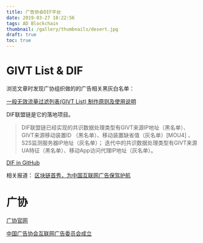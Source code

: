 ```yaml
---
title: 广告协会DIF平台
date: 2019-03-27 18:22:56
tags: AD Blockchain  
thumbnail: /gallery/thumbnails/desert.jpg
draft: true
toc: true
---
```



# GIVT List & DIF

浏览文章时发现广协组织做的的广告相关黑灰白名单：

[一般无效流量过滤列表(GIVT List) 制作原则及使用说明](https://mp.weixin.qq.com/s/0YosYLMbjHCz9WRlsJ91Yg)

DIF联盟链是它的落地项目。

>DIF联盟链已经实现的共识数据处理类型有GIVT来源IP地址（黑名单）、GIVT来源移动装置ID （黑名单）、移动装置缺省值（灰名单）[MOU4] 、S2S监测服务器IP地址（灰名单）；
迭代中的共识数据处理类型有GIVT来源UA特征（黑名单）、移动App访问代理IP地址（灰名单）。

[DIF in GitHub](https://github.com/tagphi/dif-client/)

相关报道：
[区块链首秀，为中国互联网广告保驾护航](https://mp.weixin.qq.com/s/8QhEX0C9T0rtKevynqCQGw)

# 广协

[广协官网](https://www.china-caa.org/)

[中国广告协会互联网广告委员会成立](http://www.xinhuanet.com/fortune/2017-11/28/c_129750906.htm)